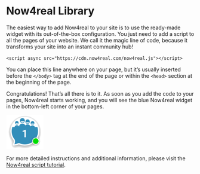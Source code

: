 # Now4real Library

The easiest way to add Now4real to your site is to use the ready-made widget with its out-of-the-box configuration. You just need to add a script to all the pages of your website. We call it the magic line of code, because it transforms your site into an instant community hub!

```
<script async src="https://cdn.now4real.com/now4real.js"></script>
```

You can place this line anywhere on your page, but it’s usually inserted before the `</body>` tag at the end of the page or within the `<head>` section at the beginning of the page.

Congratulations! That’s all there is to it. As soon as you add the code to your pages, Now4real starts working, and you will see the blue Now4real widget in the bottom-left corner of your pages.


<img src="./widget-bubble.png" alt="Now4real widget bubble" width="100" />

For more detailed instructions and additional information, please visit the [Now4real script tutorial](https://now4real.com/script-tutorial/).